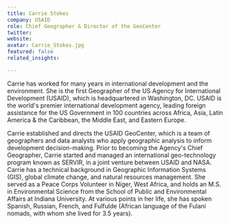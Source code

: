 ```yaml
---
title: Carrie Stokes
company: USAID
role: Chief Geographer & Director of the GeoCenter
twitter:
website:
avatar: Carrie_Stokes.jpg
featured: false
related_insights:

---
```

Carrie has worked for many years in international development and the environment. She is the first Geographer of the US Agency for International Development (USAID), which is headquartered in Washington, DC. USAID is the world's premier international development agency, leading foreign assistance for the US Government in 100 countries across Africa, Asia, Latin America & the Caribbean, the Middle East, and Eastern Europe.

Carrie established and directs the USAID GeoCenter, which is a team of geographers and data analysts who apply geographic analysis to inform development decision-making. Prior to becoming the Agency's Chief Geographer, Carrie started and managed an international geo-technology program known as SERVIR, in a joint venture between USAID and NASA. Carrie has a technical background in Geographic Information Systems (GIS), global climate change, and natural resources management. She served as a Peace Corps Volunteer in Niger, West Africa, and holds an M.S. in Environmental Science from the School of Public and Environmental Affairs at Indiana University. At various points in her life, she has spoken Spanish, Russian, French, and Fulfulde (African language of the Fulani nomads, with whom she lived for 3.5 years).
